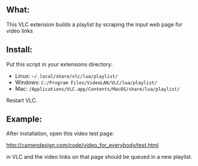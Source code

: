 What:
-----
This VLC extension builds a playlist by scraping the input
web page for video links

Install:
--------

Put this script in your extensions directory:

* Linux: `~/.local/share/vlc/lua/playlist/`
* Windows: `C:/Program Files/VideoLAN/VLC/lua/playlist/`
* Mac: `/Applications/VLC.app/Contents/MacOS/share/lua/playlist/`

Restart VLC.

Example:
--------

After installation, open this video test page:

http://camendesign.com/code/video_for_everybody/test.html

in VLC and the video links on that page should be queued in
a new playlist.
